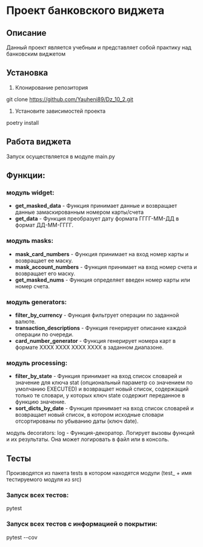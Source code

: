 # Проект банковского виджета

## Описание

Данный проект является учебным и представляет собой практику над банковским виджетом

## Установка

1. Клонирование репозитория 

git clone https://github.com/Yauheni89/Dz_10_2.git

1. Установите зависимостей проекта

poetry install


## Работа виджета
Запуск осуществляется в модуле main.py

## Функции:

### модуль widget:
- **get_masked_data** - Функция принимает данные и возвращает данные замаскированным номером карты/счета
- **get_data** - Функция преобразует дату формата ГГГГ-ММ-ДД в формат ДД-ММ-ГГГГ.

### модуль masks:
- **mask_card_numbers** - Функция принимает на вход номер карты и возвращает ее маску.
- **mask_account_numbers** - Функция принимает на вход номер счета и возвращает его маску.
- **get_masked_nums** - Функция определяет введен номер карты или номер счета.

### модуль generators:
- **filter_by_currency** - Функция фильтрует операции по заданной валюте.
- **transaction_descriptions** - Функция генерирует описание каждой операции по очереди.
- **card_number_generator** - Функция генерирует номера карт в формате XXXX XXXX XXXX XXXX в заданном диапазоне.

### модуль processing:
- **filter_by_state** - Функция принимает на вход список словарей и значение для ключа stat (опциональный параметр со значением по умолчанию EXECUTED) и возвращает новый список, содержащий только те словари, у которых ключ state содержит переданное в функцию значение.
- **sort_dicts_by_date** - Функция принимает на вход список словарей и возвращает новый список, в котором исходные словари отсортированы по убыванию даты (ключ date).

модуль decorators:
log - Функция-декоратор. Логирует вызовы функций и их результаты. Она может логировать в файл или в консоль.

## Тесты
Производятся из пакета tests в котором находятся модули (test_ + имя тестируемого модуля из src)

### Запуск всех тестов:

pytest


### Запуск всех тестов c информацией о покрытии:

pytest --cov

